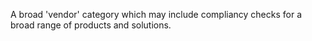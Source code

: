 A broad 'vendor' category which may include compliancy checks for a broad range of products and solutions.
